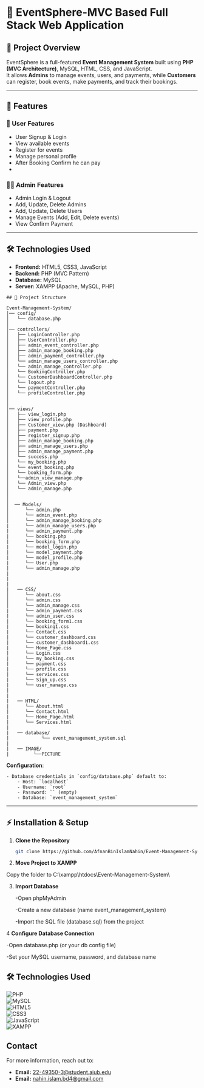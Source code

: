 # 🎊 EventSphere-MVC Based Full Stack Web Application

## 📌 Project Overview  
EventSphere is a full-featured **Event Management System** built using **PHP (MVC Architecture)**, MySQL, HTML, CSS, and JavaScript.  
It allows **Admins** to manage events, users, and payments, while **Customers** can register, book events, make payments, and track their bookings.

---

## 🚀 Features  

### 🔑 User Features  
- User Signup & Login  
- View available events  
- Register for events  
- Manage personal profile  
- After Booking Confirm he can pay
- 
### 👨‍💼 Admin Features  
- Admin Login & Logout  
- Add, Update, Delete Admins
-  Add, Update, Delete Users 
- Manage Events (Add, Edit, Delete events)  
- View Confirm Payment  

---

## 🛠️ Technologies Used  
- **Frontend:** HTML5, CSS3, JavaScript  
- **Backend:** PHP (MVC Pattern)  
- **Database:** MySQL  
- **Server:** XAMPP (Apache, MySQL, PHP)  


```
## 📂 Project Structure  

Event-Management-System/
│── config/
│   └── database.php
│
│── controllers/
│   ├── LoginController.php
│   ├── UserController.php
│   ├── admin_event_controller.php
│   ├── admin_manage_booking.php
│   ├── admin_payment_controller.php
│   └── admin_manage_users_controller.php
│   └── admin_manage_controller.php
│   └── BookingController.php
│   └── CustomerDashboardController.php
│   └── logout.php
│   └── paymentController.php
│   └── profileController.php
│   
│
│── views/
│   ├── view_login.php
│   ├── view_profile.php
│   ├── Customer_view.php (Dashboard)
│   ├── payment.php
│   ├── register_signup.php
│   ├── admin_manage_booking.php
│   ├── admin_manage_users.php
│   ├── admin_manage_payment.php
│   └── success.php
│   └── my_booking.php
│   └── event_booking.php
│   └── booking_form.php
│   └──admin_view_manage.php
│   └── Admin_view.php
│   └── admin_manage.php 
│     
│    
│  ── Models/     
│      └── admin.php 
│      └── admin_event.php     
│      └── admin_manage_booking.php 
|      └── admin_manage_users.php 
|      └── admin_payment.php 
|      └── booking.php 
|      └── booking_form.php
|      └── model_login.php
|      └── model_payment.php
|      └── model_profile.php
|      └── User.php
|      └── admin_manage.php 
|
|
|
|   ── CSS/     
│      └── about.css
│      └── admin.css    
│      └── admin_manage.css 
|      └── admin_payment.css
|      └── admin_user.css
|      └── booking_form1.css
|      └── booking1.css
|      └── Contact.css
|      └── customer_dashboard.css
|      └── customer_dashboard1.css
|      └── Home_Page.css
|      └── Login.css
|      └── my_booking.css
|      └── payment.css
|      └── profile.css
|      └── services.css
|      └── Sign_up.css
|      └── user_manage.css
|
|
|   ── HTML/ 
|      └── About.html
|      └── Contact.html
|      └── Home_Page.html
|      └── Services.html
|
|   ── database/ 
|            └── event_management_system.sql
|
|   ── IMAGE/ 
|         └──PICTURE

```
 **Configuration**:

    - Database credentials in `config/database.php` default to:
        - Host: `localhost`
        - Username: `root`
        - Password: `` (empty)
        - Database: `event_management_system`


        
---

## ⚡ Installation & Setup  

1. **Clone the Repository**  
   ```bash
   git clone https://github.com/AfnanBinIslamNahin/Event-Management-System.git

2. **Move Project to XAMPP**

Copy the folder to C:\xampp\htdocs\Event-Management-System\

3. **Import Database**

    -Open phpMyAdmin

    -Create a new database (name event_management_system)

    -Import the SQL file (database.sql) from the project

4 **Configure Database Connection**

   -Open database.php (or your db config file)

   -Set your MySQL username, password, and database name


  ## 🛠️ Technologies Used  
![PHP](https://img.shields.io/badge/PHP-777BB4?style=for-the-badge&logo=php&logoColor=white)  
![MySQL](https://img.shields.io/badge/MySQL-005C84?style=for-the-badge&logo=mysql&logoColor=white)  
![HTML5](https://img.shields.io/badge/HTML5-E34F26?style=for-the-badge&logo=html5&logoColor=white)  
![CSS3](https://img.shields.io/badge/CSS3-1572B6?style=for-the-badge&logo=css3&logoColor=white)  
![JavaScript](https://img.shields.io/badge/JavaScript-F7DF1E?style=for-the-badge&logo=javascript&logoColor=black)  
![XAMPP](https://img.shields.io/badge/XAMPP-FB7A24?style=for-the-badge&logo=xampp&logoColor=white)  


## Contact

For more information, reach out to:

- **Email:** [ 22-49350-3@student.aiub.edu](mailto:22-49350-3@student.aiub.edu)
- **Email:** [nahin.islam.bd4@gmail.com](mailto:nahin.islam.bd4@gmail.com)

